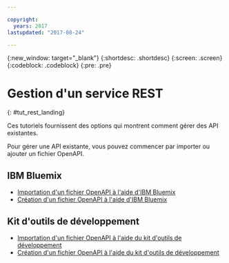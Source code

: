 ```yaml
---

copyright:
  years: 2017
lastupdated: "2017-08-24"

---
```



{:new_window: target="_blank"}
{:shortdesc: .shortdesc}
{:screen: .screen}
{:codeblock: .codeblock}
{:pre: .pre}

# Gestion d'un service REST
{: #tut_rest_landing}

Ces tutoriels fournissent des options qui montrent comment gérer des API existantes.

Pour gérer une API existante, vous pouvez commencer par importer ou ajouter un fichier OpenAPI.

## IBM Bluemix

- [Importation d'un fichier OpenAPI à l'aide d'IBM Bluemix](tut_import_openapi_rest_bm.html)
- [Création d'un fichier OpenAPI à l'aide d'IBM Bluemix](tut_add_openapi_rest_bm.html)

## Kit d'outils de développement

- [Importation d'un fichier OpenAPI à l'aide du kit d'outils de développement](tut_import_openapi_rest_tk.html)
- [Création d'un fichier OpenAPI à l'aide du kit d'outils de développement](tut_add_openapi_rest_tk.html)










